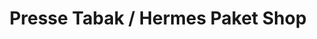 ---
title: "Presse Tabak / Hermes Paket Shop"
url: /berlin/presse-tabak-hermes-paket-shop/
shop: Kiosk
---